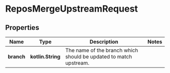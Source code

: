 
# ReposMergeUpstreamRequest

## Properties
Name | Type | Description | Notes
------------ | ------------- | ------------- | -------------
**branch** | **kotlin.String** | The name of the branch which should be updated to match upstream. | 



